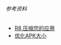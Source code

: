 ###### 参考资料
- [R8 压缩您的应用](https://mp.weixin.qq.com/s?__biz=MzAwODY4OTk2Mg==&mid=2652075647&idx=1&sn=a6b4c50e0e9c30b3e290dbba3e6b8eca&chksm=808cd63ab7fb5f2ce6ccb60439d1cb3d6b99800e7ebf487911b461183286f6a97df60a7842ad&scene=178&cur_album_id=1349518270751375362#rd)
- [优化APK大小](https://segmentfault.com/a/1190000022528173)
